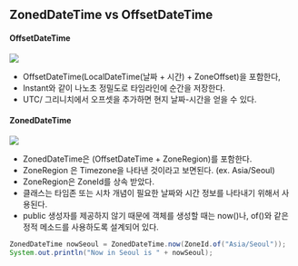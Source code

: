 ##  ZonedDateTime vs OffsetDateTime

#### OffsetDateTime

![](https://img1.daumcdn.net/thumb/R1280x0/?scode=mtistory2&fname=https%3A%2F%2Fblog.kakaocdn.net%2Fdn%2FP3j6J%2FbtrJ70IlZ9l%2F4ODjrHVbXHvuRehyloF3r1%2Fimg.png)
- OffsetDateTime(LocalDateTime(날짜 + 시간) + ZoneOffset)을 포함한다,
- Instant와 같이 나노초 정밀도로 타임라인에 순간을 저장한다.
- UTC/ 그리니치에서 오프셋을 추가하면 현지 날짜-시간을 얻을 수 있다.

#### ZonedDateTime

![](https://img1.daumcdn.net/thumb/R1280x0/?scode=mtistory2&fname=https%3A%2F%2Fblog.kakaocdn.net%2Fdn%2FboLkgY%2FbtrJ6RFWT77%2FEYdDLcx3MOJPH9S6bqDUck%2Fimg.png)

- ZonedDateTime은 (OffsetDateTime + ZoneRegion)를 포함한다.
- ZoneRegion 은 Timezone을 나타낸 것이라고 보면된다. (ex. Asia/Seoul)
- ZoneRegion은 ZoneId를 상속 받았다.
- 클래스는 타임존 또는 시차 개념이 필요한 날짜와 시간 정보를 나타내기 위해서 사용된다.
- public 생성자를 제공하지 않기 때문에 객체를 생성할 때는 now()나, of()와 같은 정적 메소드를 사용하도록 설계되어 있다.

```java
ZonedDateTime nowSeoul = ZonedDateTime.now(ZoneId.of("Asia/Seoul"));
System.out.println("Now in Seoul is " + nowSeoul);
```